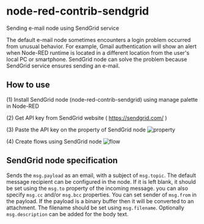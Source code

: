# node-red-contrib-sendgrid

Sending e-mail node using SendGrid service

The default e-mail node sometimes encounters a login problem occurred from unusual behavior. For example, Gmail authentication will show an alert when Node-RED runtime is located in a different location from the user's local PC or smartphone. SendGrid node can solve the problem because SendGrid service ensures sending an e-mail.

## How to use 
(1) Install SendGrid node (node-red-contrib-sendgrid) using manage palette in Node-RED

(2) Get API key from SendGrid website ( https://sendgrid.com/ )

(3) Paste the API key on the property of SendGrid node
![property](https://github.com/zuhito/node-red-contrib-sendgrid/raw/master/property.png)

(4) Create flows using SendGrid node
![flow](https://github.com/zuhito/node-red-contrib-sendgrid/raw/master/flow.png)

## SendGrid node specification
Sends the <code>msg.payload</code> as an email, with a subject of <code>msg.topic</code>.
The default message recipient can be configured in the node.
If it is left blank, it should be set using the <code>msg.to</code> property of the incoming message.
you can also specify <code>msg.cc</code> and/or <code>msg.bcc</code> properties.
You can set sender of <code>msg.from</code> in the payload.
If the payload is a binary buffer then it will be converted to an attachment.
The filename should be set using <code>msg.filename</code>. Optionally <code>msg.description</code> can be added for the body text.